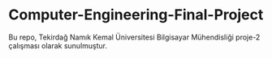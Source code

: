 # Computer-Engineering-Final-Project
Bu repo, Tekirdağ Namık Kemal Üniversitesi Bilgisayar Mühendisliği proje-2 çalışması olarak sunulmuştur.

